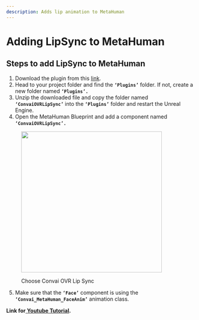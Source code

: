 ```yaml
---
description: Adds lip animation to MetaHuman
---
```


# Adding LipSync to MetaHuman

## Steps to add LipSync to MetaHuman

1. Download the plugin from this [link](https://drive.google.com/drive/u/0/folders/1qhsJE2Zk8RBZ1AXSwMAUGyZVIMongxp1).
2. Head to your project folder and find the **`‘Plugins’`** folder. If not, create a new folder named **`‘Plugins’.`**
3. Unzip the downloaded file and copy the folder named **`‘ConvaiOVRLipSync’`** into the **`‘Plugins’`** folder and restart the Unreal Engine.
4. Open the MetaHuman Blueprint and add a component named **`‘ConvaiOVRLipSync’.`**

&#x20;                              &#x20;

<figure><img src="https://lh3.googleusercontent.com/1ytdJHGFBXwMN246MR_wK_-rSqKkrbjQu6jlzzobaI5XW8eTyeydKTlMC7d2thVnMYnvTS6nFEorqLcGDE9_09_Y6NdU34gGMefi5Dwlgs9Uit-vapF24ft4KfA-Qm_zSzGzlG9o-NJJdXD7Oma_lOE" alt="" width="375"><figcaption><p>Choose Convai OVR Lip Sync</p></figcaption></figure>

5. Make sure that the **`‘Face’`** component is using the **`‘Convai_MetaHuman_FaceAnim’`** animation class.

**Link for**[ **Youtube Tutorial**](https://youtu.be/n5zjnN1W41M)**.**
